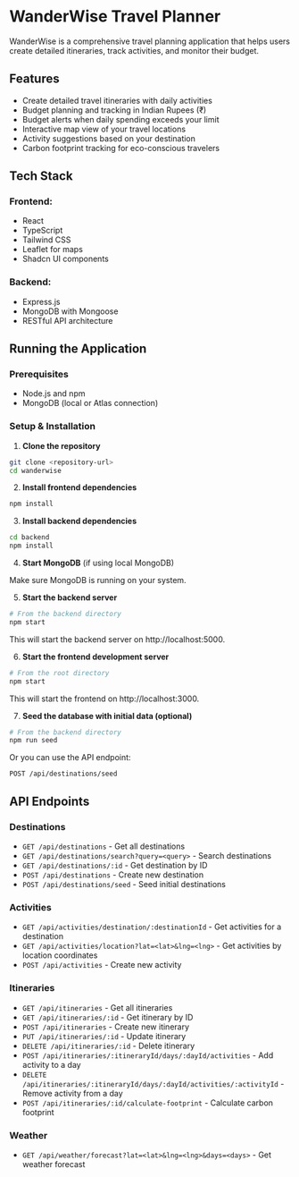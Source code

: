 
# WanderWise Travel Planner

WanderWise is a comprehensive travel planning application that helps users create detailed itineraries, track activities, and monitor their budget.

## Features

- Create detailed travel itineraries with daily activities
- Budget planning and tracking in Indian Rupees (₹)
- Budget alerts when daily spending exceeds your limit
- Interactive map view of your travel locations
- Activity suggestions based on your destination
- Carbon footprint tracking for eco-conscious travelers

## Tech Stack

### Frontend:
- React
- TypeScript
- Tailwind CSS
- Leaflet for maps
- Shadcn UI components

### Backend:
- Express.js
- MongoDB with Mongoose
- RESTful API architecture

## Running the Application

### Prerequisites
- Node.js and npm
- MongoDB (local or Atlas connection)

### Setup & Installation

1. **Clone the repository**

```bash
git clone <repository-url>
cd wanderwise
```

2. **Install frontend dependencies**

```bash
npm install
```

3. **Install backend dependencies**

```bash
cd backend
npm install
```

4. **Start MongoDB** (if using local MongoDB)

Make sure MongoDB is running on your system.

5. **Start the backend server**

```bash
# From the backend directory
npm start
```

This will start the backend server on http://localhost:5000.

6. **Start the frontend development server**

```bash
# From the root directory
npm start
```

This will start the frontend on http://localhost:3000.

7. **Seed the database with initial data (optional)**

```bash
# From the backend directory
npm run seed
```

Or you can use the API endpoint:

```
POST /api/destinations/seed
```

## API Endpoints

### Destinations
- `GET /api/destinations` - Get all destinations
- `GET /api/destinations/search?query=<query>` - Search destinations
- `GET /api/destinations/:id` - Get destination by ID
- `POST /api/destinations` - Create new destination
- `POST /api/destinations/seed` - Seed initial destinations

### Activities
- `GET /api/activities/destination/:destinationId` - Get activities for a destination
- `GET /api/activities/location?lat=<lat>&lng=<lng>` - Get activities by location coordinates
- `POST /api/activities` - Create new activity

### Itineraries
- `GET /api/itineraries` - Get all itineraries
- `GET /api/itineraries/:id` - Get itinerary by ID
- `POST /api/itineraries` - Create new itinerary
- `PUT /api/itineraries/:id` - Update itinerary
- `DELETE /api/itineraries/:id` - Delete itinerary
- `POST /api/itineraries/:itineraryId/days/:dayId/activities` - Add activity to a day
- `DELETE /api/itineraries/:itineraryId/days/:dayId/activities/:activityId` - Remove activity from a day
- `POST /api/itineraries/:id/calculate-footprint` - Calculate carbon footprint

### Weather
- `GET /api/weather/forecast?lat=<lat>&lng=<lng>&days=<days>` - Get weather forecast
